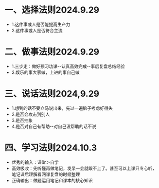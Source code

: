 # 一、选择法则2024.9.29
* 1.这件事或人是否能提高生产力
* 2.这件事或人是否符合主流

# 二、做事法则2024.9.29
* 1.三步走：做好预习功课--认真高效完成--事后复盘总结经验
* 2.娱乐的事大家做，上进的事自己做

# 三、说话法则2024,9.29
* 1.想到的话不要立马说出来，先过一遍脑子考虑好得失
* 2.是否会攻击到别人
* 3.是否抽象
* 4.是否对自己有帮助--对自己没帮助的话不说

# 四、学习法则2024.10.3
* 优秀的输入：课堂＞自学
* 高效吸收：先听懂再做笔记，发呆一会就跟不上了。甚至可以上课只专心听，笔记课后理解看网课复盘的时候整理
* 正确输出：做题运用笔记和课本的核心知识
